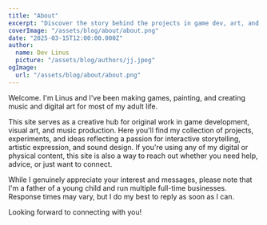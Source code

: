 ```yaml
---
title: "About"
excerpt: "Discover the story behind the projects in game dev, art, and music."
coverImage: "/assets/blog/about/about.png"
date: "2025-03-15T12:00:00.000Z"
author:
  name: Dev Linus
  picture: "/assets/blog/authors/jj.jpeg"
ogImage:
  url: "/assets/blog/about/about.png"
---
```


Welcome. 
I'm Linus and I've been making games, painting, and creating music and digital art for most of my adult life.

This site serves as a creative hub for original work in game development, visual art, and music production. Here you'll find my collection of projects, experiments, and ideas reflecting a passion for interactive storytelling, artistic expression, and sound design. If you're using any of my digital or physical content, this site is also a way to reach out whether you need help, advice, or just want to connect. 

While I genuinely appreciate your interest and messages, please note that I'm a father of a young child and run multiple full-time businesses. Response times may vary, but I do my best to reply as soon as I can.

Looking forward to connecting with you!